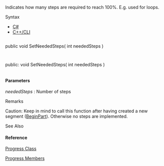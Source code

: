 Indicates how many steps are required to reach 100%. E.g. used for loops.

Syntax

* [C#](#i-syntax-CS)
* [C++/CLI](#i-syntax-CPP2005)

```
```
public void SetNeededSteps( 
   int neededSteps
)
```
```

```
```
public:
void SetNeededSteps( 
   int neededSteps
)
```
```

#### Parameters

*neededSteps*
:   Number of steps

Remarks

Caution: Keep in mind to call this function after having created a new segment ([BeginPart](Eplan.EplApi.Baseu~Eplan.EplApi.Base.Progress~BeginPart.html)). Otherwise no steps are implemented.



See Also

#### Reference

[Progress Class](Eplan.EplApi.Baseu~Eplan.EplApi.Base.Progress.html)
  
[Progress Members](Eplan.EplApi.Baseu~Eplan.EplApi.Base.Progress_members.html)